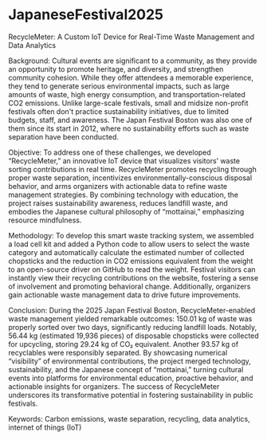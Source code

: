 # JapaneseFestival2025

RecycleMeter: A Custom IoT Device for Real-Time Waste Management and Data Analytics


Background: Cultural events are significant to a community, as they provide an opportunity to promote heritage, and diversity, and strengthen community cohesion. While they offer attendees a memorable experience, they tend to generate serious environmental impacts, such as large amounts of waste, high energy consumption, and transportation-related CO2 emissions. Unlike large-scale festivals, small and midsize non-profit festivals often don't practice sustainability initiatives, due to limited budgets, staff, and awareness. The Japan Festival Boston was also one of them since its start in 2012, where no sustainability efforts such as waste separation have been conducted.

Objective: To address one of these challenges, we developed “RecycleMeter,” an innovative IoT device that visualizes visitors’ waste sorting contributions in real time. RecycleMeter promotes recycling through proper waste separation, incentivizes environmentally-conscious disposal behavior, and arms organizers with actionable data to refine waste management strategies. By combining technology with education, the project raises sustainability awareness, reduces landfill waste, and embodies the Japanese cultural philosophy of “mottainai,” emphasizing resource mindfulness.

Methodology: To develop this smart waste tracking system, we assembled a load cell kit and added a Python code to allow users to select the waste category and automatically calculate the estimated number of collected chopsticks and the reduction in CO2 emissions equivalent from the weight to an open-source driver on GitHub to read the weight. Festival visitors can instantly view their recycling contributions on the website, fostering a sense of involvement and promoting behavioral change. Additionally, organizers gain actionable waste management data to drive future improvements.

Conclusion: During the 2025 Japan Festival Boston, RecycleMeter-enabled waste management yielded remarkable outcomes: 150.01 kg of waste was properly sorted over two days, significantly reducing landfill loads. Notably, 56.44 kg (estimated 19,936 pieces) of disposable chopsticks were collected for upcycling, storing 29.24 kg of CO₂ equivalent. Another 93.57 kg of recyclables were responsibly separated. By showcasing numerical “visibility” of environmental contributions, the project merged technology, sustainability, and the Japanese concept of “mottainai,” turning cultural events into platforms for environmental education, proactive behavior, and actionable insights for organizers. The success of RecycleMeter underscores its transformative potential in fostering sustainability in public festivals.

Keywords: Carbon emissions, waste separation, recycling, data analytics, internet of things (IoT)
